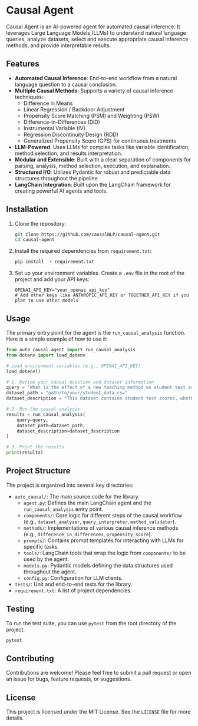 # Causal Agent

Causal Agent is an AI-powered agent for automated causal inference. It leverages Large Language Models (LLMs) to understand natural language queries, analyze datasets, select and execute appropriate causal inference methods, and provide interpretable results.

## Features

- **Automated Causal Inference**: End-to-end workflow from a natural language question to a causal conclusion.
- **Multiple Causal Methods**: Supports a variety of causal inference techniques:
  - Difference in Means
  - Linear Regression / Backdoor Adjustment
  - Propensity Score Matching (PSM) and Weighting (PSW)
  - Difference-in-Differences (DiD)
  - Instrumental Variable (IV)
  - Regression Discontinuity Design (RDD)
  - Generalized Propensity Score (GPS) for continuous treatments
- **LLM-Powered**: Uses LLMs for complex tasks like variable identification, method selection, and results interpretation.
- **Modular and Extensible**: Built with a clear separation of components for parsing, analysis, method selection, execution, and explanation.
- **Structured I/O**: Utilizes Pydantic for robust and predictable data structures throughout the pipeline.
- **LangChain Integration**: Built upon the LangChain framework for creating powerful AI agents and tools.

## Installation

1.  Clone the repository:
    ```bash
    git clone https://github.com/causalNLP/causal-agent.git
    cd causal-agent
    ```

2.  Install the required dependencies from `requirement.txt`:
    ```bash
    pip install -r requirement.txt
    ```

3.  Set up your environment variables. Create a `.env` file in the root of the project and add your API keys:
    ```
    OPENAI_API_KEY="your_openai_api_key"
    # Add other keys like ANTHROPIC_API_KEY or TOGETHER_API_KEY if you plan to use other models
    ```

## Usage

The primary entry point for the agent is the `run_causal_analysis` function. Here is a simple example of how to use it:

```python
from auto_causal.agent import run_causal_analysis
from dotenv import load_dotenv

# Load environment variables (e.g., OPENAI_API_KEY)
load_dotenv()

# 1. Define your causal question and dataset information
query = "What is the effect of a new teaching method on student test scores?"
dataset_path = "path/to/your/student_data.csv"
dataset_description = "This dataset contains student test scores, whether they received the new teaching method, and various demographic and prior academic performance covariates."

# 2. Run the causal analysis
results = run_causal_analysis(
    query=query,
    dataset_path=dataset_path,
    dataset_description=dataset_description
)

# 3. Print the results
print(results)
```

## Project Structure

The project is organized into several key directories:

-   `auto_causal/`: The main source code for the library.
    -   `agent.py`: Defines the main LangChain agent and the `run_causal_analysis` entry point.
    -   `components/`: Core logic for different steps of the causal workflow (e.g., `dataset_analyzer`, `query_interpreter`, `method_validator`).
    -   `methods/`: Implementations of various causal inference methods (e.g., `difference_in_differences`, `propensity_score`).
    -   `prompts/`: Contains prompt templates for interacting with LLMs for specific tasks.
    -   `tools/`: LangChain tools that wrap the logic from `components/` to be used by the agent.
    -   `models.py`: Pydantic models defining the data structures used throughout the agent.
    -   `config.py`: Configuration for LLM clients.
-   `tests/`: Unit and end-to-end tests for the library.
-   `requirement.txt`: A list of project dependencies.

## Testing

To run the test suite, you can use `pytest` from the root directory of the project:

```bash
pytest
```

## Contributing

Contributions are welcome! Please feel free to submit a pull request or open an issue for bugs, feature requests, or suggestions.

## License

This project is licensed under the MIT License. See the `LICENSE` file for more details.
